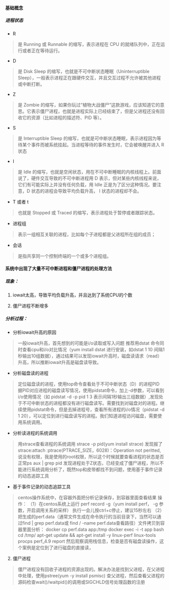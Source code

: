 #### 基础概念

##### 进程状态

- R
> 是 Running 或 Runnable 的缩写，表示进程在 CPU 的就绪队列中，正在运行或者正在等待运行。

- D
> 是 Disk Sleep 的缩写，也就是不可中断状态睡眠（Uninterruptible Sleep），一般表示进程正在跟硬件交互，并且交互过程不允许被其他进程或中断打断。

- Z
> 是 Zombie 的缩写，如果你玩过“植物大战僵尸”这款游戏，应该知道它的意思。它表示僵尸进程，也就是进程实际上已经结束了，但是父进程还没有回收它的资源（比如进程的描述符、PID 等）。

- S
> 是 Interruptible Sleep 的缩写，也就是可中断状态睡眠，表示进程因为等待某个事件而被系统挂起。当进程等待的事件发生时，它会被唤醒并进入 R 状态

- I
> 是 Idle 的缩写，也就是空闲状态，用在不可中断睡眠的内核线程上。前面说了，硬件交互导致的不可中断进程用 D 表示，但对某些内核线程来说，它们有可能实际上并没有任何负载，用 Idle 正是为了区分这种情况。要注意，D 状态的进程会导致平均负载升高， I 状态的进程却不会。

- T 或者 t
> 也就是 Stopped 或 Traced 的缩写，表示进程处于暂停或者跟踪状态。


- 进程组
> 表示一组相互关联的进程，比如每个子进程都是父进程所在组的成员；

- 会话
> 是指共享同一个控制终端的一个或多个进程组。


#### 系统中出现了大量不可中断进程和僵尸进程的处理方法
##### 现象：

1. iowait太高，导致平均负载升高，并且达到了系统CPU的个数

2. 僵尸进程不断增多

##### 分析过程：
- 分析iowait升高的原因
> 一般iowait升高，首先想到的可能是i/o读取或写入问题
推荐用dstat 命令同时查看cpu和i/o对比情况（yum install dstat 进行安装，如dstat 1 10 间隔1秒输出10组数据），通过结果可以发现iowait升高时，磁盘读请求（read）升高，所以推断iowait升高是磁盘读导致。

- 分析磁盘读的进程
>定位磁盘读的进程，使用top命令查看处于不可中断状态（D）的进程PID 据PID对应进程的磁盘读写情况，使用pidstat命令，加上-d参数，可以看到i/o使用情况（如 pidstat -d -p pid 1 3  表示间隔1秒输出三组数据）,发现处于不可中断状态的进程都没有进行磁盘读写。需要找到对磁盘对的进程。继续使用pidstat命令，但是去掉进程号，查看所有进程的i/o情况（pidstat -d 1 20），可以定位到进行磁盘读写的进程。我们知道进程访问磁盘，需要使用系统调用。

- 分析读进程的系统调用
>用strace查看进程的系统调用 strace -p pid(yum install strace)
发现报了 strace:attach :ptrace(PTRACE_SIZE，6028)：Operation not peritted,说没有权限，我是使用的root权限，所以这个时候就要查看进程的状态是否正常ps aux | grep pid 发现进程处于Z状态，已经变成了僵尸进程，所以不能进行系统调用分析了，既然top和皮带都找不到问题，使用基于事件记录的动态追踪工具

- 基于事件记录的动态追踪工具
>centos操作系统中，在容器外面把分析记录保存，到容器里面查看结果
操作：
（1）在centos系统上运行 perf record -g（yum install perf， -g 参数，开启调用关系的采样）
执行一会儿按ctrl+c停止，建议15秒左右
（2）把生成的perf.data（通常文件生成在命令执行的当前目录下，当然可以通过find | grep perf.data或 find / -name perf.data查看路径）文件拷贝到容器里面分析：
docker cp perf.data app:/tmp
docker exec -i -t app bash
cd /tmp/
apt-get update && apt-get install -y linux-perf linux-tools procps
perf_4.9 report
然后观察调用栈信息，检查是否有磁盘读操作，这个案例是定位到了进行磁盘的直接读，

2. 僵尸进程
>僵尸进程没有回收子进程的资源出现的。解决办法是找到父进程，在父进程中处理，使用pstree(yum -y install psmisc)
查父进程，然后查看父进程的源码检查wait()/waitpid()的调用或SIGCHLD信号处理函数的注册